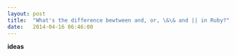 ```yaml
---
layout: post
title:  "What's the difference bewtween and, or, \&\& and || in Ruby?"
date:   2014-04-16 06:46:00
---
```



**ideas**

